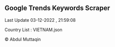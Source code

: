 

## Google Trends Keywords Scraper 
 
Last Update 03-12-2022 , 21:59:08

Country List :
VIETNAM.json



© Abdul Muttaqin 
